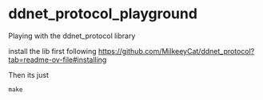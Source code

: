 # ddnet_protocol_playground
Playing with the ddnet_protocol library

install the lib first following https://github.com/MilkeeyCat/ddnet_protocol?tab=readme-ov-file#installing

Then its just

```
make
```

